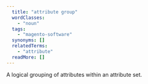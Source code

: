 ```yaml
---
  title: "attribute group"
  wordClasses: 
    - "noun"
  tags: 
    - "magento-software"
  synonyms: []
  relatedTerms: 
    - "attribute"
  readMore: []
---
```

A logical grouping of attributes within an attribute set.
